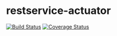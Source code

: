 # restservice-actuator

[![Build Status](https://travis-ci.org/pchaitu/restservice-actuator.svg?branch=master)](https://travis-ci.org/pchaitu/restservice-actuator)
[![Coverage Status](https://coveralls.io/repos/pchaitu/restservice-actuator/badge.svg)](https://coveralls.io/r/pchaitu/restservice-actuator)

